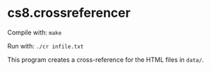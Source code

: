 cs8.crossreferencer
===================
Compile with: `make`

Run with: `./cr infile.txt`

This program creates a cross-reference for the HTML files in `data/`.
